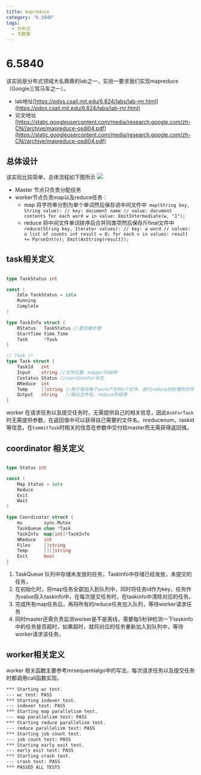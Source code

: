 ```yaml
---
title: mapreduce
category: "6.5840"
tags:
  - 分布式
  - 大数据
---
```

# 6.5840
该实验是分布式领域大名鼎鼎的lab之一，实验一要求我们实现mapreduce（Google三驾马车之一）。
* lab地址[https://pdos.csail.mit.edu/6.824/labs/lab-mr.html](https://pdos.csail.mit.edu/6.824/labs/lab-mr.html)
* 论文地址[https://static.googleusercontent.com/media/research.google.com/zh-CN//archive/mapreduce-osdi04.pdf](https://static.googleusercontent.com/media/research.google.com/zh-CN//archive/mapreduce-osdi04.pdf)
## 总体设计
该实验比较简单，总体流程如下图所示
![](/img/6.5840/mr.png)
* Master 节点只负责分配任务
* worker节点负责map以及reduce任务：
	* map 将字符串分割为单个单词然后保存进中间文件中```
		map(String key, String value):
			// key: document name
			// value: document contents
			for each word w in value:
			EmitIntermediate(w, "1");```
	* reduce 将中间文件单词排序后合并同类项然后保存斤final文件中	```
		reduce(String key, Iterator values):
			// key: a word
			// values: a list of counts
			int result = 0;
			for each v in values:
			result += ParseInt(v);
			Emit(AsString(result));```
## task相关定义

```go

type TaskStatus int

const (
	Idle TaskStatus = iota
	Running
	Complete
)

type TaskInfo struct {
	RStatus   TaskStatus //是否被处理
	StartTime time.Time
	Task      *Task
}

// Task /*
type Task struct {
	TaskId   int
	Input    string //文件位置，mapper阶段用
	Costatus Status //coordinator状态
	NReduce  int
	Temp     []string //用于保存每个work产生的n个文件、进行reduce时处理的文件
	Output   string   //输出文件名，reduce阶段用
}

```

worker 在请求任务以及提交任务时，无需提供自己的相关信息，因此`AskForTask`时无需提供参数，在返回值中可以获得自己需要的文件名，nreducenum，taskid等信息，在`CommitTask`时相关的信息在参数中交付给master而无需获得返回值。

## coordinator 相关定义
```go

type Status int

const (
	Map Status = iota
	Reduce
	Exit
	Wait
)

type Coordinator struct {
	mu        sync.Mutex
	TaskQueue chan *Task
	TaskInfo  map[int]*TaskInfo
	NReduce   int
	Files     []string
	Temp      [][]string
	Exit      bool
}
```

1. TaskQueue 队列中存储未发放的任务，TaskInfo中存储已经发放，未提交的任务，
2. 在初始化时，将map任务全部加入到队列中，同时将任务id作为key，任务作为value存入taskinfo中，在每次提交任务时，在taskinfo中清除对应的任务。
3. 完成所有map任务后，再将所有的reduce任务加入队列，等待worker请求任务
4. 同时master还需负责监测worker是不是离线，需要每5秒钟检测一下taskinfo中的任务是否超时，如果超时，就将对应的任务重新加入到队列中，等待worker请求该任务。
## worker相关定义

worker 相关函数主要参考mrsequentialgo中的写法，每次请求任务以及提交任务时都调用call函数实现。


```txt
*** Starting wc test.
--- wc test: PASS
*** Starting indexer test.
--- indexer test: PASS
*** Starting map parallelism test.
--- map parallelism test: PASS
*** Starting reduce parallelism test.
--- reduce parallelism test: PASS
*** Starting job count test.
--- job count test: PASS
*** Starting early exit test.
--- early exit test: PASS
*** Starting crash test.
--- crash test: PASS
*** PASSED ALL TESTS

```



